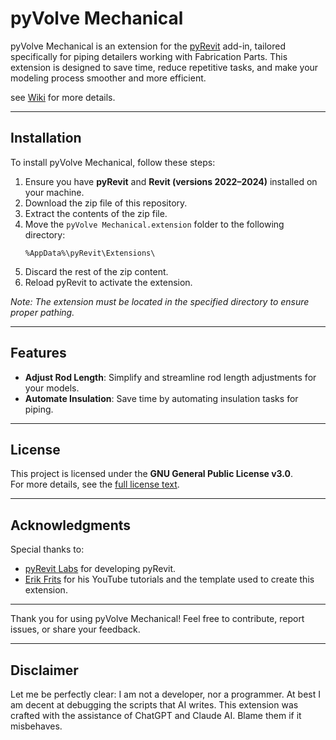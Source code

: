 # pyVolve Mechanical

pyVolve Mechanical is an extension for the [pyRevit](https://github.com/pyrevitlabs/pyRevit) add-in, tailored specifically for piping detailers working with Fabrication Parts. This extension is designed to save time, reduce repetitive tasks, and make your modeling process smoother and more efficient.

see [Wiki](https://github.com/SRobles512/pyVolve-Mechanical/wiki) for more details.

---

## Installation

To install pyVolve Mechanical, follow these steps:

1. Ensure you have **pyRevit** and **Revit (versions 2022–2024)** installed on your machine.
2. Download the zip file of this repository.
3. Extract the contents of the zip file.
4. Move the `pyVolve Mechanical.extension` folder to the following directory:
   ```
   %AppData%\pyRevit\Extensions\
   ```
5. Discard the rest of the zip content.
6. Reload pyRevit to activate the extension.

*Note: The extension must be located in the specified directory to ensure proper pathing.*

---

## Features

- **Adjust Rod Length**: Simplify and streamline rod length adjustments for your models.
- **Automate Insulation**: Save time by automating insulation tasks for piping.

---

## License

This project is licensed under the **GNU General Public License v3.0**.  
For more details, see the [full license text](https://www.gnu.org/licenses/gpl-3.0.html).

---

## Acknowledgments

Special thanks to:

- [pyRevit Labs](https://github.com/pyrevitlabs) for developing pyRevit.
- [Erik Frits](https://github.com/ErikFrits) for his YouTube tutorials and the template used to create this extension.

---

Thank you for using pyVolve Mechanical! Feel free to contribute, report issues, or share your feedback.

---

## Disclaimer

Let me be perfectly clear: I am not a developer, nor a programmer. At best I am decent at debugging the scripts that AI writes. This extension was crafted with the assistance of ChatGPT and Claude AI. Blame them if it misbehaves. 
